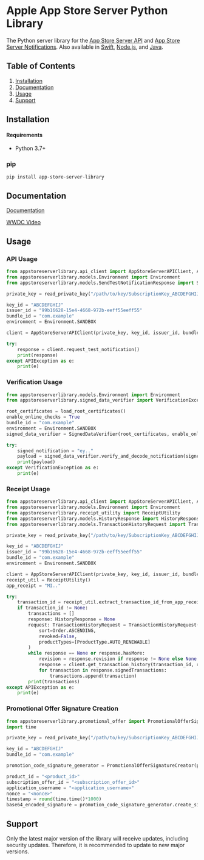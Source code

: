 # Apple App Store Server Python Library
The Python server library for the [App Store Server API](https://developer.apple.com/documentation/appstoreserverapi) and [App Store Server Notifications](https://developer.apple.com/documentation/appstoreservernotifications). Also available in [Swift](https://github.com/apple/app-store-server-library-swift), [Node.js](https://github.com/apple/app-store-server-library-node), and [Java](https://github.com/apple/app-store-server-library-java).

## Table of Contents
1. [Installation](#installation)
2. [Documentation](#documentation)
3. [Usage](#usage)
4. [Support](#support)

## Installation

#### Requirements

- Python 3.7+

### pip
```sh
pip install app-store-server-library
```

## Documentation

[Documentation](https://apple.github.io/app-store-server-library-python/)

[WWDC Video](https://developer.apple.com/videos/play/wwdc2023/10143/)
## Usage

### API Usage

```python
from appstoreserverlibrary.api_client import AppStoreServerAPIClient, APIException
from appstoreserverlibrary.models.Environment import Environment
from appstoreserverlibrary.models.SendTestNotificationResponse import SendTestNotificationResponse

private_key = read_private_key("/path/to/key/SubscriptionKey_ABCDEFGHIJ.p8") # Implemenation will vary

key_id = "ABCDEFGHIJ"
issuer_id = "99b16628-15e4-4668-972b-eeff55eeff55"
bundle_id = "com.example"
environment = Environment.SANDBOX

client = AppStoreServerAPIClient(private_key, key_id, issuer_id, bundle_id, environment)

try:    
    response = client.request_test_notification()
    print(response)
except APIException as e:
    print(e)
```

### Verification Usage

```python
from appstoreserverlibrary.models.Environment import Environment
from appstoreserverlibrary.signed_data_verifier import VerificationException, SignedDataVerifier

root_certificates = load_root_certificates()
enable_online_checks = True
bundle_id = "com.example"
environment = Environment.SANDBOX
signed_data_verifier = SignedDataVerifier(root_certificates, enable_online_checks, environment, bundle_id)

try:    
    signed_notification = "ey.."
    payload = signed_data_verifier.verify_and_decode_notification(signed_notification)
    print(payload)
except VerificationException as e:
    print(e)
```

### Receipt Usage

```python
from appstoreserverlibrary.api_client import AppStoreServerAPIClient, APIException
from appstoreserverlibrary.models.Environment import Environment
from appstoreserverlibrary.receipt_utility import ReceiptUtility
from appstoreserverlibrary.models.HistoryResponse import HistoryResponse
from appstoreserverlibrary.models.TransactionHistoryRequest import TransactionHistoryRequest, ProductType, Order

private_key = read_private_key("/path/to/key/SubscriptionKey_ABCDEFGHIJ.p8") # Implemenation will vary

key_id = "ABCDEFGHIJ"
issuer_id = "99b16628-15e4-4668-972b-eeff55eeff55"
bundle_id = "com.example"
environment = Environment.SANDBOX

client = AppStoreServerAPIClient(private_key, key_id, issuer_id, bundle_id, environment)
receipt_util = ReceiptUtility()
app_receipt = "MI.."

try:    
    transaction_id = receipt_util.extract_transaction_id_from_app_receipt(app_receipt)
    if transaction_id != None:
        transactions = []
        response: HistoryResponse = None
        request: TransactionHistoryRequest = TransactionHistoryRequest(
            sort=Order.ASCENDING,
            revoked=False,
            productTypes=[ProductType.AUTO_RENEWABLE]
        )
        while response == None or response.hasMore:
            revision = response.revision if response != None else None
            response = client.get_transaction_history(transaction_id, revision, request)
            for transaction in response.signedTransactions:
                transactions.append(transaction)
        print(transactions)
except APIException as e:
    print(e)

```

### Promotional Offer Signature Creation

```python
from appstoreserverlibrary.promotional_offer import PromotionalOfferSignatureCreator
import time

private_key = read_private_key("/path/to/key/SubscriptionKey_ABCDEFGHIJ.p8") # Implemenation will vary

key_id = "ABCDEFGHIJ"
bundle_id = "com.example"

promotion_code_signature_generator = PromotionalOfferSignatureCreator(private_key, key_id, bundle_id)

product_id = "<product_id>"
subscription_offer_id = "<subscription_offer_id>"
application_username = "<application_username>"
nonce = "<nonce>"
timestamp = round(time.time()*1000)
base64_encoded_signature = promotion_code_signature_generator.create_signature(product_id, subscription_offer_id, application_username, nonce, timestamp)
```

## Support

Only the latest major version of the library will receive updates, including security updates. Therefore, it is recommended to update to new major versions.
